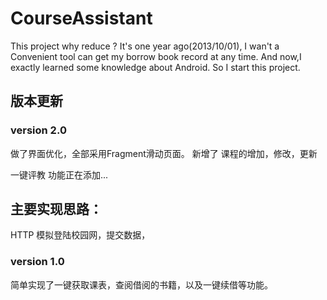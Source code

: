 CourseAssistant
===============
   This project why reduce ?
   It's one year ago(2013/10/01), I wan't a Convenient tool can get my borrow book record at any time.
   And now,I exactly learned some knowledge about  Android. So I start this project.
## 版本更新


### version 2.0
  做了界面优化，全部采用Fragment滑动页面。
  新增了 课程的增加，修改，更新
   
  一键评教 功能正在添加...

## 主要实现思路：
  HTTP 模拟登陆校园网，提交数据，
  
  
### version 1.0
  简单实现了一键获取课表，查阅借阅的书籍，以及一键续借等功能。
